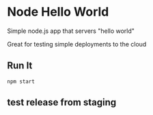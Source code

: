 # Node Hello World

Simple node.js app that servers "hello world"

Great for testing simple deployments to the cloud




## Run It

`npm start`

## test release from staging